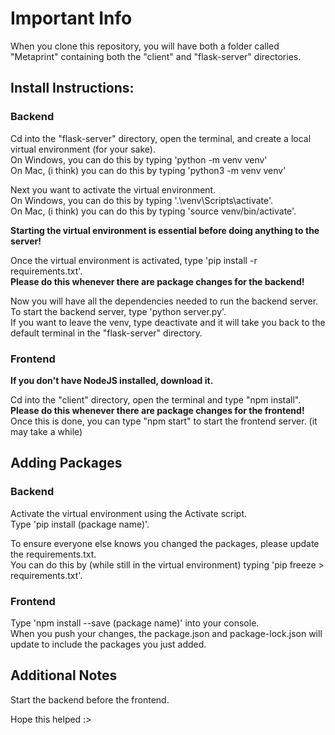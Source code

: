 # Important Info

When you clone this repository, you will have both a folder called "Metaprint"
containing both the "client" and "flask-server" directories.

## Install Instructions:

### Backend

Cd into the "flask-server" directory, open the terminal, and create a local
virtual environment (for your sake).\
On Windows, you can do this by typing 'python -m venv venv'\
On Mac, (i think) you can do this by typing 'python3 -m venv venv'

Next you want to activate the virtual environment.\
On Windows, you can do this by typing '.\venv\Scripts\activate'.\
On Mac, (i think) you can do this by typing 'source venv/bin/activate'.

**Starting the virtual environment is essential before doing anything to the server!**

Once the virtual environment is activated, type 'pip install -r
requirements.txt'.\
**Please do this whenever there are package changes for the backend!**

Now you will have all the dependencies needed to run the backend server.\
To start the backend server, type 'python server.py'.\
If you want to leave the venv, type deactivate and it will take you back to
the default terminal in the "flask-server" directory.

### Frontend

**If you don't have NodeJS installed, download it.**

Cd into the "client" directory, open the terminal and type "npm install".\
**Please do this whenever there are package changes for the frontend!** \
Once this is done, you can type "npm start" to start the frontend server. (it may take a while)

## Adding Packages

### Backend

Activate the virtual environment using the Activate script. \
Type 'pip install (package name)'. 

To ensure everyone else knows you changed the packages, please update the requirements.txt. \
You can do this by (while still in the virtual environment) typing 'pip freeze > requirements.txt'.

### Frontend

Type 'npm install --save (package name)' into your console. \
When you push your changes, the package.json and package-lock.json will update to include
the packages you just added.

## Additional Notes

Start the backend before the frontend.

Hope this helped :>

